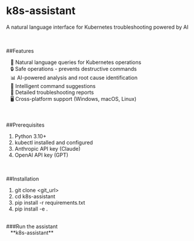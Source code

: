 # k8s-assistant
A natural language interface for Kubernetes troubleshooting powered by AI

<br><br>
##Features

&nbsp;&nbsp;&nbsp;🤖 Natural language queries for Kubernetes operations<br>
&nbsp;&nbsp;&nbsp;🔒 Safe operations - prevents destructive commands<br>
&nbsp;&nbsp;&nbsp;📊 AI-powered analysis and root cause identification<br>
&nbsp;&nbsp;&nbsp;🎯 Intelligent command suggestions<br>
&nbsp;&nbsp;&nbsp;📝 Detailed troubleshooting reports<br>
&nbsp;&nbsp;&nbsp;🖥️ Cross-platform support (Windows, macOS, Linux)<be>
<br><br><br>

##Prerequisites

1. Python 3.10+
2. kubectl installed and configured
3. Anthropic API key (Claude)
4. OpenAI API key (GPT)

<br><br>
##Installation
<br>
1. git clone <git_url><br>
2. cd k8s-assistant
3. pip install -r requirements.txt<br>
4. pip install -e .<br>

<br>
###Run the assistant
<br>
&nbsp;&nbsp;&nbsp;**k8s-assistant**
<br>
